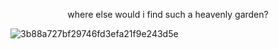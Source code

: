 <p align="center">
 where  else  would  i  find such a  heavenly garden?
 
 ![3b88a727bf29746fd3efa21f9e243d5e](https://github.com/user-attachments/assets/4c32ef58-f5ce-499b-952d-d5e70b5fa154)
  
  </p>
